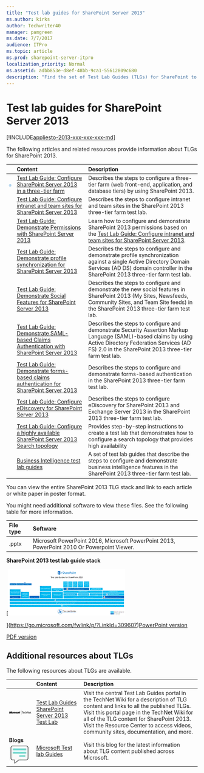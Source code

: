 ```yaml
---
title: "Test lab guides for SharePoint Server 2013"
ms.author: kirks
author: Techwriter40
manager: pamgreen
ms.date: 7/7/2017
audience: ITPro
ms.topic: article
ms.prod: sharepoint-server-itpro
localization_priority: Normal
ms.assetid: adbb853e-d8ef-48bb-9ca1-55612809c680
description: "Find the set of Test Lab Guides (TLGs) for SharePoint to gain valuable hands-on experience before planning and deployment."
---
```


# Test lab guides for SharePoint Server 2013

[!INCLUDE[appliesto-2013-xxx-xxx-xxx-md](../includes/appliesto-2013-xxx-xxx-xxx-md.md)]
  
The following articles and related resources provide information about TLGs for SharePoint 2013. 
  
  
||**Content**|**Description**|
|:-----|:-----|:-----|
|![Lab icon](../media/mod_icon_lab_M.png)|[Test Lab Guide: Configure SharePoint Server 2013 in a three-tier farm](configure-sharepoint-server-2013-in-a-three-tier-farm.md) <br/> |Describes the steps to configure a three-tier farm (web front-end, application, and database tiers) by using SharePoint 2013.  <br/> |
||[Test Lab Guide: Configure intranet and team sites for SharePoint Server 2013](configure-intranet-and-team-sites.md) <br/> |Describes the steps to configure intranet and team sites in the SharePoint 2013 three-tier farm test lab.  <br/> |
||[Test Lab Guide: Demonstrate Permissions with SharePoint Server 2013](/previous-versions/office/dn217125(v=office.15)) <br/> |Learn how to configure and demonstrate SharePoint 2013 permissions based on the [Test Lab Guide: Configure intranet and team sites for SharePoint Server 2013](configure-intranet-and-team-sites.md).  <br/> |
||[Test Lab Guide: Demonstrate profile synchronization for SharePoint Server 2013](demonstrate-profile-synchronization.md) <br/> |Describes the steps to configure and demonstrate profile synchronization against a single Active Directory Domain Services (AD DS) domain controller in the SharePoint 2013 three-tier farm test lab.  <br/> |
||[Test Lab Guide: Demonstrate Social Features for SharePoint Server 2013](demonstrate-social-features.md) <br/> |Describes the steps to configure and demonstrate the new social features in SharePoint 2013 (My Sites, Newsfeeds, Community Sites, and Team Site feeds) in the SharePoint 2013 three-tier farm test lab.  <br/> |
||[Test Lab Guide: Demonstrate SAML-based Claims Authentication with SharePoint Server 2013](demonstrate-saml-based-claims-authentication.md) <br/> |Describes the steps to configure and demonstrate Security Assertion Markup Language (SAML)-based claims by using Active Directory Federation Services (AD FS) 2.0 in the SharePoint 2013 three-tier farm test lab.  <br/> |
||[Test Lab Guide: Demonstrate forms-based claims authentication for SharePoint Server 2013](demonstrate-forms-based-claims-authentication.md) <br/> |Describes the steps to configure and demonstrate forms-based authentication in the SharePoint 2013 three-tier farm test lab.  <br/> |
||[Test Lab Guide: Configure eDiscovery for SharePoint Server 2013](/SharePoint/administration/configure-ediscovery) <br/> |Describes the steps to configure eDiscovery for SharePoint 2013 and Exchange Server 2013 in the SharePoint 2013 three-tier farm test lab.  <br/> |
||[Test Lab Guide: Configure a highly available SharePoint Server 2013 Search topology](configure-a-highly-available-sharepoint-server-2013-search-topology.md) <br/> |Provides step-by-step instructions to create a test lab that demonstrates how to configure a search topology that provides high availability  <br/> |
||[Business Intelligence test lab guides](/SharePoint/sharepoint-server) <br/> |A set of test lab guides that describe the steps to configure and demonstrate business intelligence features in the SharePoint 2013 three-tier farm test lab.  <br/> |
   
You can view the entire SharePoint 2013 TLG stack and link to each article or white paper in poster format.
  
You might need additional software to view these files. See the following table for more information.
  
|**File type**|**Software**|
|:-----|:-----|
|.pptx  <br/> |Microsoft PowerPoint 2016, Microsoft PowerPoint 2013, PowerPoint 2010 Or Powerpoint Viewer.
   
 **SharePoint 2013 test lab guide stack**
  
[![SharePoint Server 2013 test lab guide stack](../media/ThumbnailforSP2013TLGstackposter.gif)
  
](https://go.microsoft.com/fwlink/p/?LinkId=309607)[PowerPoint version](https://go.microsoft.com/fwlink/p/?LinkId=309576)
  
[PDF version](https://go.microsoft.com/fwlink/p/?LinkId=309606)
  
## Additional resources about TLGs

The following resources about TLGs are available.
  
||**Content**|**Description**|
|:-----|:-----|:-----|
|![TechNet logo](../media/otc_LandingPage_55px_MSTechNetLogo.png)|[Test Lab Guides](https://go.microsoft.com/fwlink/p/?LinkId=253772) <br/> [SharePoint Server 2013 Test Lab](https://go.microsoft.com/fwlink/?LinkId=268358) <br/> | Visit the central Test Lab Guides portal in the TechNet Wiki for a description of TLG content and links to all the published TLGs.  <br/>  Visit this portal page in the TechNet Wiki for all of the TLG content for SharePoint 2013.  <br/>  Visit the Resource Center to access videos, community sites, documentation, and more.  <br/> |
|**Blogs** <br/> ![Blogs](../media/otc_LandingPage_55px_Blogs.jpg)|[Microsoft Test lab Guides](https://go.microsoft.com/fwlink/p/?LinkId=253773) <br/> |Visit this blog for the latest information about TLG content published across Microsoft.  <br/> |
   

